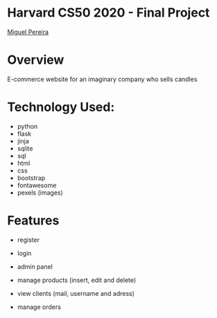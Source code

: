 # Harvard CS50 2020 - Final Project
[Miguel Pereira](https://www.linkedin.com/in/miguelduartepereira/)

# Overview
E-commerce website for an imaginary company who sells candles

# Technology Used:
- python
- flask
- jinja
- sqlite
- sql
- html
- css
- bootstrap
- fontawesome
- pexels (images)

# Features
- register
- login


- admin panel
- manage products (insert, edit and delete)
- view clients (mail, username and adress)
- manage orders
